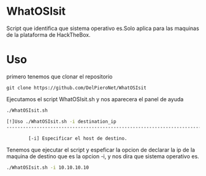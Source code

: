 # WhatOSIsit
Script que identifica que sistema operativo es.Solo aplica para las maquinas de la plataforma de HackTheBox.

# Uso 
primero tenemos que clonar el repositorio

```git
git clone https://github.com/DelPieroNet/WhatOSIsit
```
Ejecutamos el script WhatOSIsit.sh y nos aparecera el panel de ayuda

```bash
./WhatOSIsit.sh

[!]Uso ./WhatOSIsit.sh -i destination_ip 
--------------------------------------------------------------------------------

		[-i] Especificar el host de destino.
```
Tenemos que ejecutar el script y espeficar la opcion de declarar la ip de la maquina de destino que es la opcion -i, y nos dira que sistema operativo es.

```bash
./WhatOSIsit.sh -i 10.10.10.10
```


